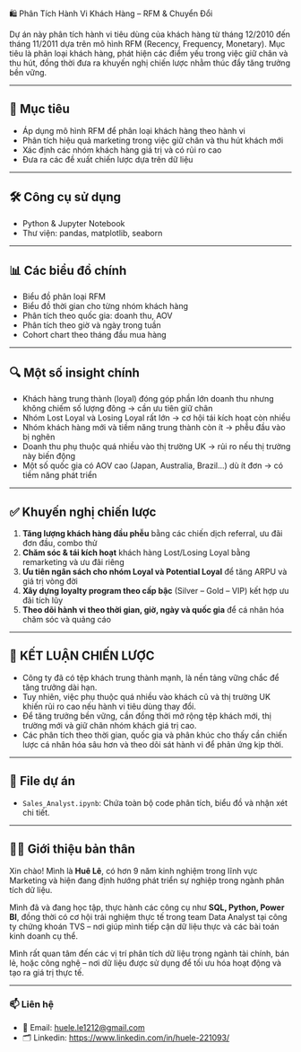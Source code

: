 🛍️ Phân Tích Hành Vi Khách Hàng – RFM & Chuyển Đổi

Dự án này phân tích hành vi tiêu dùng của khách hàng từ tháng 12/2010 đến tháng 11/2011 dựa trên mô hình RFM (Recency, Frequency, Monetary). Mục tiêu là phân loại khách hàng, phát hiện các điểm yếu trong việc giữ chân và thu hút, đồng thời đưa ra khuyến nghị chiến lược nhằm thúc đẩy tăng trưởng bền vững.

---

## 🎯 Mục tiêu

- Áp dụng mô hình RFM để phân loại khách hàng theo hành vi
- Phân tích hiệu quả marketing trong việc giữ chân và thu hút khách mới
- Xác định các nhóm khách hàng giá trị và có rủi ro cao
- Đưa ra các đề xuất chiến lược dựa trên dữ liệu

---

## 🛠️ Công cụ sử dụng

- Python & Jupyter Notebook
- Thư viện: pandas, matplotlib, seaborn

---

## 📊 Các biểu đồ chính

- Biểu đồ phân loại RFM
- Biểu đồ thời gian cho từng nhóm khách hàng
- Phân tích theo quốc gia: doanh thu, AOV
- Phân tích theo giờ và ngày trong tuần
- Cohort chart theo tháng đầu mua hàng

---

## 🔍 Một số insight chính

- Khách hàng trung thành (loyal) đóng góp phần lớn doanh thu nhưng không chiếm số lượng đông → cần ưu tiên giữ chân
- Nhóm Lost Loyal và Losing Loyal rất lớn → cơ hội tái kích hoạt còn nhiều
- Nhóm khách hàng mới và tiềm năng trung thành còn ít → phễu đầu vào bị nghẽn
- Doanh thu phụ thuộc quá nhiều vào thị trường UK → rủi ro nếu thị trường này biến động
- Một số quốc gia có AOV cao (Japan, Australia, Brazil...) dù ít đơn → có tiềm năng phát triển

---

## ✅ Khuyến nghị chiến lược

1. **Tăng lượng khách hàng đầu phễu** bằng các chiến dịch referral, ưu đãi đơn đầu, combo thử
2. **Chăm sóc & tái kích hoạt** khách hàng Lost/Losing Loyal bằng remarketing và ưu đãi riêng
3. **Ưu tiên ngân sách cho nhóm Loyal và Potential Loyal** để tăng ARPU và giá trị vòng đời
4. **Xây dựng loyalty program theo cấp bậc** (Silver – Gold – VIP) kết hợp ưu đãi tích lũy
5. **Theo dõi hành vi theo thời gian, giờ, ngày và quốc gia** để cá nhân hóa chăm sóc và quảng cáo

---

## 📌 KẾT LUẬN CHIẾN LƯỢC

- Công ty đã có tệp khách trung thành mạnh, là nền tảng vững chắc để tăng trưởng dài hạn.
- Tuy nhiên, việc phụ thuộc quá nhiều vào khách cũ và thị trường UK khiến rủi ro cao nếu hành vi tiêu dùng thay đổi.
- Để tăng trưởng bền vững, cần đồng thời mở rộng tệp khách mới, thị trường mới và giữ chân nhóm khách giá trị cao.
- Các phân tích theo thời gian, quốc gia và phân khúc cho thấy cần chiến lược cá nhân hóa sâu hơn và theo dõi sát hành vi để phản ứng kịp thời.

---

## 📁 File dự án

- `Sales_Analyst.ipynb`: Chứa toàn bộ code phân tích, biểu đồ và nhận xét chi tiết.

---

## 🙋‍♀️ Giới thiệu bản thân

Xin chào! Mình là **Huê Lê**, có hơn 9 năm kinh nghiệm trong lĩnh vực Marketing và hiện đang định hướng phát triển sự nghiệp trong ngành phân tích dữ liệu.  

Mình đã và đang học tập, thực hành các công cụ như **SQL, Python, Power BI**, đồng thời có cơ hội trải nghiệm thực tế trong team Data Analyst tại công ty chứng khoán TVS – nơi giúp mình tiếp cận dữ liệu thực và các bài toán kinh doanh cụ thể.

Mình rất quan tâm đến các vị trí phân tích dữ liệu trong ngành tài chính, bán lẻ, hoặc công nghệ – nơi dữ liệu được sử dụng để tối ưu hóa hoạt động và tạo ra giá trị thực tế.

---

### 📫 Liên hệ

- 📧 Email: huele.le1212@gmail.com
- 🗂️ Linkedin: https://www.linkedin.com/in/huele-221093/
